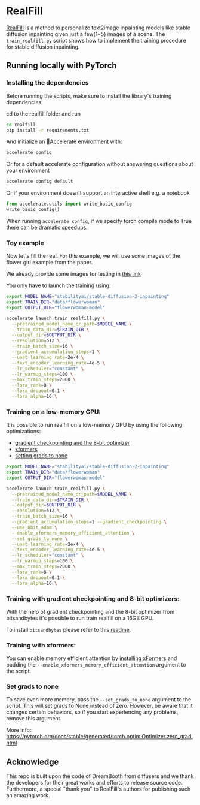 # RealFill

[RealFill](https://huggingface.co/papers/2309.16668) is a method to personalize text2image inpainting models like stable diffusion inpainting given just a few(1~5) images of a scene.
The `train_realfill.py` script shows how to implement the training procedure for stable diffusion inpainting.


## Running locally with PyTorch

### Installing the dependencies

Before running the scripts, make sure to install the library's training dependencies:

cd to the realfill folder and run
```bash
cd realfill
pip install -r requirements.txt
```

And initialize an [🤗Accelerate](https://github.com/huggingface/accelerate/) environment with:

```bash
accelerate config
```

Or for a default accelerate configuration without answering questions about your environment

```bash
accelerate config default
```

Or if your environment doesn't support an interactive shell e.g. a notebook

```python
from accelerate.utils import write_basic_config
write_basic_config()
```

When running `accelerate config`, if we specify torch compile mode to True there can be dramatic speedups.

### Toy example

Now let's fill the real. For this example, we will use some images of the flower girl example from the paper.

We already provide some images for testing in [this link](https://github.com/thuanz123/realfill/tree/main/data/flowerwoman)

You only have to launch the training using:

```bash
export MODEL_NAME="stabilityai/stable-diffusion-2-inpainting"
export TRAIN_DIR="data/flowerwoman"
export OUTPUT_DIR="flowerwoman-model"

accelerate launch train_realfill.py \
  --pretrained_model_name_or_path=$MODEL_NAME \
  --train_data_dir=$TRAIN_DIR \
  --output_dir=$OUTPUT_DIR \
  --resolution=512 \
  --train_batch_size=16 \
  --gradient_accumulation_steps=1 \
  --unet_learning_rate=2e-4 \
  --text_encoder_learning_rate=4e-5 \
  --lr_scheduler="constant" \
  --lr_warmup_steps=100 \
  --max_train_steps=2000 \
  --lora_rank=8 \
  --lora_dropout=0.1 \
  --lora_alpha=16 \
```

### Training on a low-memory GPU:

It is possible to run realfill on a low-memory GPU by using the following optimizations:
- [gradient checkpointing and the 8-bit optimizer](#training-with-gradient-checkpointing-and-8-bit-optimizers)
- [xformers](#training-with-xformers)
- [setting grads to none](#set-grads-to-none)

```bash
export MODEL_NAME="stabilityai/stable-diffusion-2-inpainting"
export TRAIN_DIR="data/flowerwoman"
export OUTPUT_DIR="flowerwoman-model"

accelerate launch train_realfill.py \
  --pretrained_model_name_or_path=$MODEL_NAME \
  --train_data_dir=$TRAIN_DIR \
  --output_dir=$OUTPUT_DIR \
  --resolution=512 \
  --train_batch_size=16 \
  --gradient_accumulation_steps=1 --gradient_checkpointing \
  --use_8bit_adam \
  --enable_xformers_memory_efficient_attention \
  --set_grads_to_none \
  --unet_learning_rate=2e-4 \
  --text_encoder_learning_rate=4e-5 \
  --lr_scheduler="constant" \
  --lr_warmup_steps=100 \
  --max_train_steps=2000 \
  --lora_rank=8 \
  --lora_dropout=0.1 \
  --lora_alpha=16 \
```

### Training with gradient checkpointing and 8-bit optimizers:

With the help of gradient checkpointing and the 8-bit optimizer from bitsandbytes it's possible to run train realfill on a 16GB GPU.

To install `bitsandbytes` please refer to this [readme](https://github.com/TimDettmers/bitsandbytes#requirements--installation).

### Training with xformers:
You can enable memory efficient attention by [installing xFormers](https://github.com/facebookresearch/xformers#installing-xformers) and padding the `--enable_xformers_memory_efficient_attention` argument to the script.

### Set grads to none

To save even more memory, pass the `--set_grads_to_none` argument to the script. This will set grads to None instead of zero. However, be aware that it changes certain behaviors, so if you start experiencing any problems, remove this argument.

More info: https://pytorch.org/docs/stable/generated/torch.optim.Optimizer.zero_grad.html

## Acknowledge
This repo is built upon the code of DreamBooth from diffusers and we thank the developers for their great works and efforts to release source code. Furthermore, a special "thank you" to RealFill's authors for publishing such an amazing work.
